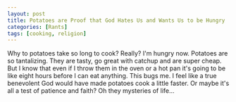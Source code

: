 ```yaml
---
layout: post
title: Potatoes are Proof that God Hates Us and Wants Us to be Hungry
categories: [Rants]
tags: [cooking, religion]
---
```


Why to potatoes take so long to cook? Really? I'm hungry now. Potatoes
are so tantalizing. They are tasty, go great with catchup and are super
cheap. But I know that even if I throw them in the oven or a hot pan it's
going to be like eight hours before I can eat anything. This bugs me.
I feel like a true benevolent God would have made potatoes cook a little
faster. Or maybe it's all a test of patience and faith? Oh they
mysteries of life...
